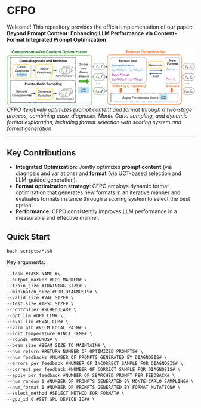 # CFPO  
Welcome! This repository provides the official implementation of our paper:  
**Beyond Prompt Content: Enhancing LLM Performance via Content-Format Integrated Prompt Optimization**  

![Pipeline of CFPO](README.assets/pipeline.png)  
*CFPO iteratively optimizes prompt content and format through a two-stage process, combining case-diagnosis, Monte Carlo sampling, and dynamic format exploration, including format selection with scoring system and format generation.*  

---

## Key Contributions  
- **Integrated Optimization**: Jointly optimizes **prompt content** (via diagnosis and variations) and **format** (via UCT-based selection and LLM-guided generation).  
- **Format optimization strategy**: CFPO employs dynamic format optimization that generates new formats in an iterative manner
and evaluates formats instance through a scoring system to select the best option. 
- **Performance**: CFPO consistently improves LLM performance in a measurable and effective manner.

## Quick Start  
```shell  
bash scripts/*.sh
```
Key arguments:
```shell
--task #TASK NAME #\
--output_marker #LOG MARKER# \
--train_size #TRAINING SIZE# \
--minibatch_size #FOR DIAGNOSIS# \
--valid_size #VAL SIZE# \
--test_size #TEST SIZE# \
--controller #SCHEDULAR# \
--opt_llm #OPT_LLM# \
--eval_llm #EVAL_LLM# \
--vllm_pth #VLLM_LOCAL_PATH# \
--init_temperature #INIT_TEMP# \
--rounds #ROUNDS# \
--beam_size #BEAM SIZE TO MAINTAIN# \
--num_return #RETURN NUMBER OF OPTIMIZED PROMPTS# \
--num_feedbacks #NUMBER OF PROMPTS GENERATED BY DIAGNOSIS# \
--errors_per_feedback #NUMBER OF INCORRECT SAMPLE FOR DIAGNOSIS# \
--correct_per_feedback #NUMBER OF CORRECT SAMPLE FOR DIAGNOSIS# \
--apply_per_feedback #NUMBER OF SEARCHED PROMPT PER FEEDBACK# \
--num_random 1 #NUMBER OF PROMPTS GENERATED BY MONTE-CARLO SAMPLING# \
--num_format 1 #NUMBER OF PROMPTS GENERATED BY FORMAT MUTATION# \
--select_method #SELECT METHOD FOR FORMAT# \
--gpu_id 0 #SET GPU DEVICE ID## \
```
